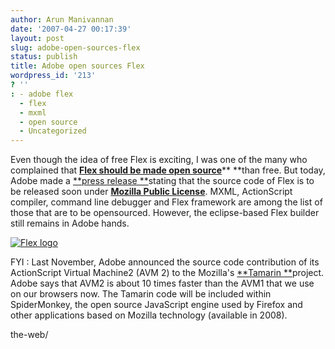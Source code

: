 ```yaml
---
author: Arun Manivannan
date: '2007-04-27 00:17:39'
layout: post
slug: adobe-open-sources-flex
status: publish
title: Adobe open sources Flex
wordpress_id: '213'
? ''
: - adobe flex
  - flex
  - mxml
  - open source
  - Uncategorized
---
```


Even though the idea of free Flex is exciting, I was one of the many who
complained that [**Flex should be made open source**][1]** **than free. But
today, Adobe made a [**press release **][2]stating that the source code of
Flex is to be released soon under [**Mozilla Public License**][3]. MXML,
ActionScript compiler, command line debugger and Flex framework are among the
list of those that are to be opensourced. However, the eclipse-based Flex
builder still remains in Adobe hands.

[![Flex logo][4]][5]

FYI : Last November, Adobe announced the source code contribution of its
ActionScript Virtual Machine2 (AVM 2) to the Mozilla's [**Tamarin
**][6]project. Adobe says that AVM2 is about 10 times faster than the AVM1
that we use on our browsers now. The Tamarin code will be included within
SpiderMonkey, the open source JavaScript engine used by Firefox and other
applications based on Mozilla technology (available in 2008).

   [1]: http://www.arunma.com/2007/03/22/is-adobe-flex-really-the-future-of-
the-web/

   [2]:
http://www.adobe.com/aboutadobe/pressroom/pressreleases/200704/042607Flex.html

   [3]: http://www.mozilla.org/MPL/mpl-faq.html

   [4]: http://www.arunma.com/wp-content/uploads/2007/04/flex.jpg

   [5]: http://www.arunma.com/wp-content/uploads/2007/04/flex.jpg (Flex logo)

   [6]: http://www.mozilla.org/projects/tamarin/faq.html

